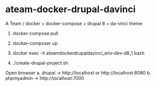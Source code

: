 # ateam-docker-drupal-davinci
A Team / docker + docker-compose + drupal 8 + da-vinci theme

1. docker-compose pull 

2. docker-composer up

3. docker exec -it ateamdockerdrupaldavinci_env-dev-d8_1 bash

4. ./create-drupal-project.sh

Open browser
a. drupal -> http://localhost or http://localhost:8080
b. phpmyadmin -> http://localhost:7000


